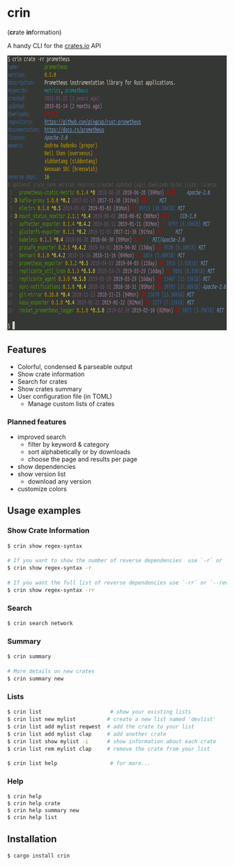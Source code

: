 # crin

(**cr**ate **in**formation)

A handy CLI for the [crates.io](https://crates.io) API

<img src="https://github.com/joseluis/crin/blob/master/res/screenshot.png?raw=true" width="860"  height="630"/>

## Features

- Colorful, condensed & parseable output
- Show crate information
- Search for crates
- Show crates summary
- User configuration file (in TOML)
  - Manage custom lists of crates

### Planned features

- improved search
  - filter by keyword & category
  - sort alphabetically or by downloads
  - choose the page and results per page
- show dependencies
- show version list
  - download any version
- customize colors

## Usage examples

### Show Crate Information
```sh
$ crin show regex-syntax

# If you want to show the number of reverse dependencies  use `-r` or `--reverse`:
$ crin show regex-syntax -r

# If you want the full list of reverse dependencies use `-rr` or `--reverse --reverse`:
$ crin show regex-syntax -rr
```

### Search
```sh
$ crin search network
```


### Summary

```sh
$ crin summary

# More details on new crates
$ crin summary new
```

### Lists

```sh
$ crin list                      # show your existing lists
$ crin list new mylist          # create a new list named 'devlist'
$ crin list add mylist reqwest  # add the crate to your list
$ crin list add mylist clap     # add another crate
$ crin list show mylist -i      # show information about each crate
$ crin list rem mylist clap     # remove the crate from your list

$ crin list help                 # for more...
```


### Help
```
$ crin help
$ crin help crate
$ crin help summary new
$ crin help list
```

## Installation

```sh
$ cargo install crin
```

